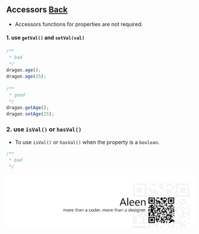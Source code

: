 ## Accessors [**Back**](./../README.md)

- Accessors functions for properties are not required.

#### 1. use `getVal()` and `setVal(val)`

```js
/**
 * bad
 */
dragon.age();
dragon.age(25);

/**
 * good
 */
dragon.getAge();
dragon.setAge(25);
```

### 2. use `isVal()` or `hasVal()`

- To use `isVal()` or `hasVal()` when the property is a `boolean`.

```js
/**
 * bad
 */

```


<a href="http://aleen42.github.io/" target="_blank" ><img src="./../pic/tail.gif"></a>